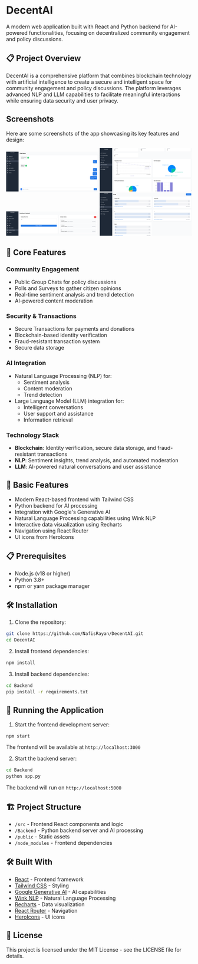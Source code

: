 # DecentAI

A modern web application built with React and Python backend for AI-powered functionalities, focusing on decentralized community engagement and policy discussions.

## 📋 Project Overview

DecentAI is a comprehensive platform that combines blockchain technology with artificial intelligence to create a secure and intelligent space for community engagement and policy discussions. The platform leverages advanced NLP and LLM capabilities to facilitate meaningful interactions while ensuring data security and user privacy.

## Screenshots  

Here are some screenshots of the app showcasing its key features and design:  

<img src="public/dai1.png" alt="Home Screen" width="250" />  

<img src="public/dai2.png" alt="Polls" width="250" />  

<img src="public/dai3.png" alt="Surveys" width="250" />  

<img src="public/dai4.png" alt="Sentiment" width="250" />  

## 🚀 Core Features

### Community Engagement
- Public Group Chats for policy discussions
- Polls and Surveys to gather citizen opinions
- Real-time sentiment analysis and trend detection
- AI-powered content moderation

### Security & Transactions
- Secure Transactions for payments and donations
- Blockchain-based identity verification
- Fraud-resistant transaction system
- Secure data storage

### AI Integration
- Natural Language Processing (NLP) for:
  - Sentiment analysis
  - Content moderation
  - Trend detection
- Large Language Model (LLM) integration for:
  - Intelligent conversations
  - User support and assistance
  - Information retrieval

### Technology Stack
- **Blockchain**: Identity verification, secure data storage, and fraud-resistant transactions
- **NLP**: Sentiment insights, trend analysis, and automated moderation
- **LLM**: AI-powered natural conversations and user assistance

## 🚀 Basic Features

- Modern React-based frontend with Tailwind CSS
- Python backend for AI processing
- Integration with Google's Generative AI
- Natural Language Processing capabilities using Wink NLP
- Interactive data visualization using Recharts
- Navigation using React Router
- UI icons from HeroIcons

## 📋 Prerequisites

- Node.js (v18 or higher)
- Python 3.8+
- npm or yarn package manager

## 🛠️ Installation

1. Clone the repository:
```bash
git clone https://github.com/NafisRayan/DecentAI.git
cd DecentAI
```

2. Install frontend dependencies:
```bash
npm install
```

3. Install backend dependencies:
```bash
cd Backend
pip install -r requirements.txt
```

## 🚀 Running the Application

1. Start the frontend development server:
```bash
npm start
```
The frontend will be available at `http://localhost:3000`

2. Start the backend server:
```bash
cd Backend
python app.py
```
The backend will run on `http://localhost:5000`

## 🏗️ Project Structure

- `/src` - Frontend React components and logic
- `/Backend` - Python backend server and AI processing
- `/public` - Static assets
- `/node_modules` - Frontend dependencies

## 🛠️ Built With

- [React](https://reactjs.org/) - Frontend framework
- [Tailwind CSS](https://tailwindcss.com/) - Styling
- [Google Generative AI](https://ai.google.dev/) - AI capabilities
- [Wink NLP](https://winkjs.org/wink-nlp/) - Natural Language Processing
- [Recharts](https://recharts.org/) - Data visualization
- [React Router](https://reactrouter.com/) - Navigation
- [HeroIcons](https://heroicons.com/) - UI icons

## 📝 License

This project is licensed under the MIT License - see the LICENSE file for details.
